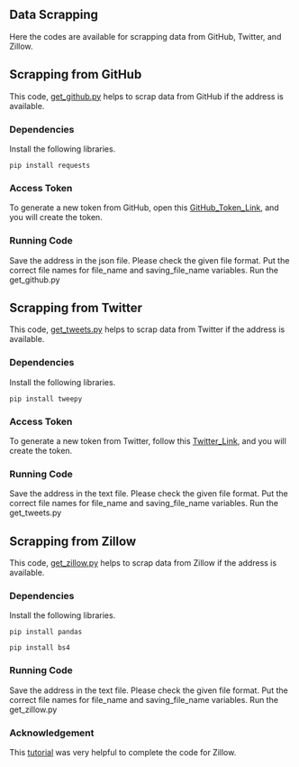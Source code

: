 ## Data Scrapping
Here the codes are available for scrapping data from GitHub, Twitter, and Zillow.

## Scrapping from GitHub
This code, [get_github.py](get_github.py) helps to scrap data from GitHub if the address is available.

### Dependencies
Install the following libraries.

```console
pip install requests
```

### Access Token
To generate a new token from GitHub, open this [GitHub_Token_Link](https://github.com/settings/tokens/new), and you will create the token.

### Running Code
Save the address in the json file. Please check the given file format.
Put the correct file names for file_name and saving_file_name variables.
Run the get_github.py

## Scrapping from Twitter
This code, [get_tweets.py](get_tweets.py) helps to scrap data from Twitter if the address is available.

### Dependencies
Install the following libraries.

```console
pip install tweepy
```

### Access Token
To generate a new token from Twitter, follow this [Twitter_Link](https://developer.twitter.com/en/docs/authentication/oauth-2-0/bearer-tokens), and you will create the token.

### Running Code
Save the address in the text file. Please check the given file format.
Put the correct file names for file_name and saving_file_name variables.
Run the get_tweets.py

## Scrapping from Zillow
This code, [get_zillow.py](get_zillow.py) helps to scrap data from Zillow if the address is available.

### Dependencies
Install the following libraries.

```console
pip install pandas
```
```console
pip install bs4
```
### Running Code
Save the address in the text file. Please check the given file format.
Put the correct file names for file_name and saving_file_name variables.
Run the get_zillow.py

### Acknowledgement
This [tutorial](https://www.youtube.com/watch?v=pzptMqULnyE) was very helpful to complete the code for Zillow.

